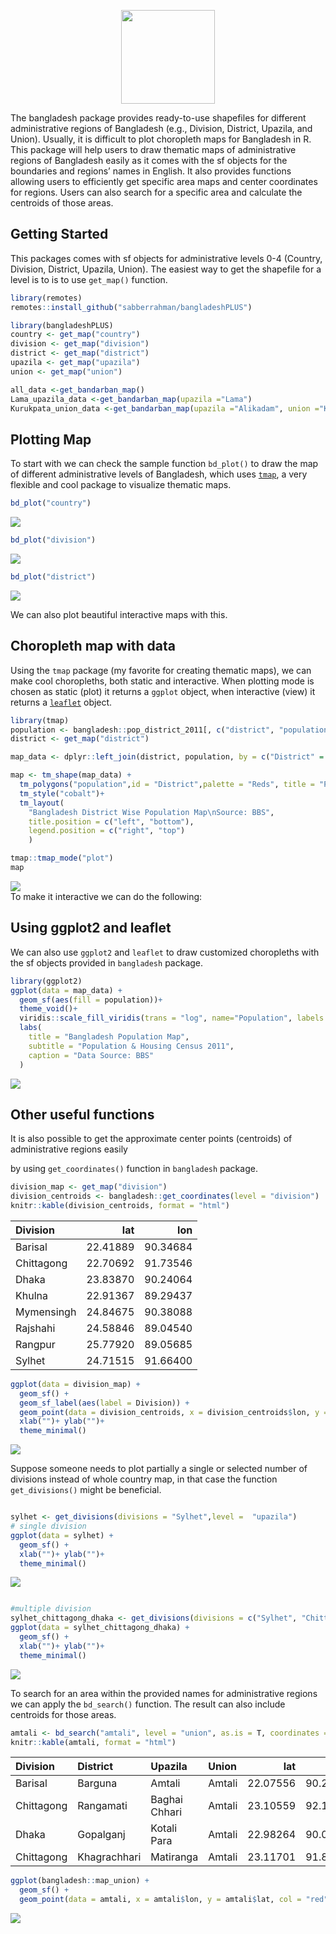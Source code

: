 
<!-- README.md is generated from README.Rmd. Please edit that file -->
<p align="center">
  <img src="https://x2fwbhwcpl.ufs.sh/f/B0R8RonUsFJWRZSE8gpG0SosIQUCvWftVcdLYK6gxMqTapyD" width="150"/>
</p>


The bangladesh package provides ready-to-use shapefiles for different
administrative regions of Bangladesh (e.g., Division, District, Upazila,
and Union). Usually, it is difficult to plot choropleth maps for
Bangladesh in R. This package will help users to draw thematic maps of
administrative regions of Bangladesh easily as it comes with the sf
objects for the boundaries and regions’ names in English. It also
provides functions allowing users to efficiently get specific area maps
and center coordinates for regions. Users can also search for a specific
area and calculate the centroids of those areas.

## Getting Started

This packages comes with sf objects for administrative levels 0-4
(Country, Division, District, Upazila, Union). The easiest way to get
the shapefile for a level is to is to use `get_map()` function.

``` r
library(remotes)
remotes::install_github("sabberrahman/bangladeshPLUS")

library(bangladeshPLUS)
country <- get_map("country")
division <- get_map("division")
district <- get_map("district")
upazila <- get_map("upazila")
union <- get_map("union")

all_data <-get_bandarban_map()
Lama_upazila_data <-get_bandarban_map(upazila ="Lama")
Kurukpata_union_data <-get_bandarban_map(upazila ="Alikadam", union ="Kurukpata")

```

## Plotting Map

To start with we can check the sample function `bd_plot()` to draw the
map of different administrative levels of Bangladesh, which uses
[`tmap`](https://cran.r-project.org/package=tmap), a very flexible and
cool package to visualize thematic maps.

``` r
bd_plot("country")
```

<img src="man/figures/README-plot-1.png" style="display: block; margin: auto;" />

``` r
bd_plot("division")
```

<img src="man/figures/README-plot-2.png" style="display: block; margin: auto;" />

``` r
bd_plot("district")
```

<img src="man/figures/README-plot-3.png" style="display: block; margin: auto;" />

We can also plot beautiful interactive maps with this.

## Choropleth map with data

Using the `tmap` package (my favorite for creating thematic maps), we
can make cool choropleths, both static and interactive. When plotting
mode is chosen as static (plot) it returns a `ggplot` object, when
interactive (view) it returns a
[`leaflet`](https://cran.r-project.org/package=leaflet) object.

``` r
library(tmap)
population <- bangladesh::pop_district_2011[, c("district", "population")]
district <- get_map("district")

map_data <- dplyr::left_join(district, population, by = c("District" = "district"))

map <- tm_shape(map_data) + 
  tm_polygons("population",id = "District",palette = "Reds", title = "Population") +
  tm_style("cobalt")+
  tm_layout(
    "Bangladesh District Wise Population Map\nSource: BBS",
    title.position = c("left", "bottom"),
    legend.position = c("right", "top")
    )

tmap::tmap_mode("plot")
map
```

<img src="man/figures/README-choropleth_static-1.png" style="display: block; margin: auto;" />
To make it interactive we can do the following:

## Using ggplot2 and leaflet

We can also use `ggplot2` and `leaflet` to draw customized choropleths
with the sf objects provided in `bangladesh` package.

``` r
library(ggplot2)
ggplot(data = map_data) +
  geom_sf(aes(fill = population))+
  theme_void()+
  viridis::scale_fill_viridis(trans = "log", name="Population", labels = scales::unit_format(unit = "M", scale = 1e-6)) +
  labs(
    title = "Bangladesh Population Map",
    subtitle = "Population & Housing Census 2011",
    caption = "Data Source: BBS"
  )
```

<img src="man/figures/README-ggplot-1.png" style="display: block; margin: auto;" />

## Other useful functions

It is also possible to get the approximate center points (centroids) of
administrative regions easily

by using `get_coordinates()` function in `bangladesh` package.

``` r
division_map <- get_map("division")
division_centroids <- bangladesh::get_coordinates(level = "division")
knitr::kable(division_centroids, format = "html")
```

<table>
<thead>
<tr>
<th style="text-align:left;">
Division
</th>
<th style="text-align:right;">
lat
</th>
<th style="text-align:right;">
lon
</th>
</tr>
</thead>
<tbody>
<tr>
<td style="text-align:left;">
Barisal
</td>
<td style="text-align:right;">
22.41889
</td>
<td style="text-align:right;">
90.34684
</td>
</tr>
<tr>
<td style="text-align:left;">
Chittagong
</td>
<td style="text-align:right;">
22.70692
</td>
<td style="text-align:right;">
91.73546
</td>
</tr>
<tr>
<td style="text-align:left;">
Dhaka
</td>
<td style="text-align:right;">
23.83870
</td>
<td style="text-align:right;">
90.24064
</td>
</tr>
<tr>
<td style="text-align:left;">
Khulna
</td>
<td style="text-align:right;">
22.91367
</td>
<td style="text-align:right;">
89.29437
</td>
</tr>
<tr>
<td style="text-align:left;">
Mymensingh
</td>
<td style="text-align:right;">
24.84675
</td>
<td style="text-align:right;">
90.38088
</td>
</tr>
<tr>
<td style="text-align:left;">
Rajshahi
</td>
<td style="text-align:right;">
24.58846
</td>
<td style="text-align:right;">
89.04540
</td>
</tr>
<tr>
<td style="text-align:left;">
Rangpur
</td>
<td style="text-align:right;">
25.77920
</td>
<td style="text-align:right;">
89.05685
</td>
</tr>
<tr>
<td style="text-align:left;">
Sylhet
</td>
<td style="text-align:right;">
24.71515
</td>
<td style="text-align:right;">
91.66400
</td>
</tr>
</tbody>
</table>

``` r
ggplot(data = division_map) +
  geom_sf() +
  geom_sf_label(aes(label = Division)) +
  geom_point(data = division_centroids, x = division_centroids$lon, y = division_centroids$lat, col = "red", size = 3) +
  xlab("")+ ylab("")+
  theme_minimal()
```

<img src="man/figures/README-centroids-1.png" style="display: block; margin: auto;" />

Suppose someone needs to plot partially a single or selected number of
divisions instead of whole country map, in that case the function
`get_divisions()` might be beneficial.

``` r

sylhet <- get_divisions(divisions = "Sylhet",level =  "upazila")
# single division
ggplot(data = sylhet) +
  geom_sf() +
  xlab("")+ ylab("")+
  theme_minimal()
```

<img src="man/figures/README-partial_map-1.png" style="display: block; margin: auto;" />

``` r

#multiple division
sylhet_chittagong_dhaka <- get_divisions(divisions = c("Sylhet", "Chittagong", "Dhaka"),level =  "upazila")
ggplot(data = sylhet_chittagong_dhaka) +
  geom_sf() +
  xlab("")+ ylab("")+
  theme_minimal()
```

<img src="man/figures/README-partial_map-2.png" style="display: block; margin: auto;" />

To search for an area within the provided names for administrative
regions we can apply the `bd_search()` function. The result can also
include centroids for those areas.

``` r
amtali <- bd_search("amtali", level = "union", as.is = T, coordinates = T)
knitr::kable(amtali, format = "html")
```

<table>
<thead>
<tr>
<th style="text-align:left;">
Division
</th>
<th style="text-align:left;">
District
</th>
<th style="text-align:left;">
Upazila
</th>
<th style="text-align:left;">
Union
</th>
<th style="text-align:right;">
lat
</th>
<th style="text-align:right;">
lon
</th>
</tr>
</thead>
<tbody>
<tr>
<td style="text-align:left;">
Barisal
</td>
<td style="text-align:left;">
Barguna
</td>
<td style="text-align:left;">
Amtali
</td>
<td style="text-align:left;">
Amtali
</td>
<td style="text-align:right;">
22.07556
</td>
<td style="text-align:right;">
90.24699
</td>
</tr>
<tr>
<td style="text-align:left;">
Chittagong
</td>
<td style="text-align:left;">
Rangamati
</td>
<td style="text-align:left;">
Baghai Chhari
</td>
<td style="text-align:left;">
Amtali
</td>
<td style="text-align:right;">
23.10559
</td>
<td style="text-align:right;">
92.18832
</td>
</tr>
<tr>
<td style="text-align:left;">
Dhaka
</td>
<td style="text-align:left;">
Gopalganj
</td>
<td style="text-align:left;">
Kotali Para
</td>
<td style="text-align:left;">
Amtali
</td>
<td style="text-align:right;">
22.98264
</td>
<td style="text-align:right;">
90.03070
</td>
</tr>
<tr>
<td style="text-align:left;">
Chittagong
</td>
<td style="text-align:left;">
Khagrachhari
</td>
<td style="text-align:left;">
Matiranga
</td>
<td style="text-align:left;">
Amtali
</td>
<td style="text-align:right;">
23.11701
</td>
<td style="text-align:right;">
91.88545
</td>
</tr>
</tbody>
</table>

``` r
ggplot(bangladesh::map_union) +
  geom_sf() +
  geom_point(data = amtali, x = amtali$lon, y = amtali$lat, col = "red", size = 3) 
```

<img src="man/figures/README-search-1.png" style="display: block; margin: auto;" />
